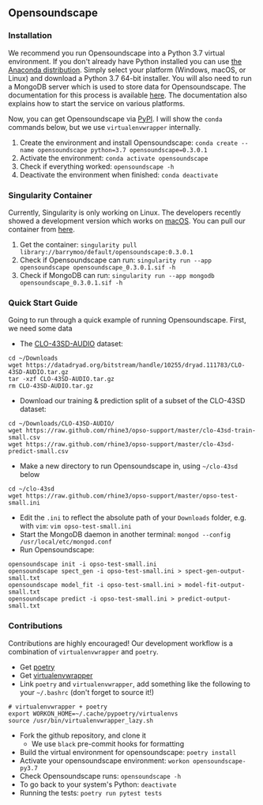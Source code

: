Opensoundscape
---

### Installation

We recommend you run Opensoundscape into a Python 3.7 virtual environment. If
you don't already have Python installed you can use [the Anaconda
distribution](https://www.anaconda.com/distribution/#download-section). Simply
select your platform (Windows, macOS, or Linux) and download a Python 3.7
64-bit installer. You will also need to run a MongoDB server which is used to
store data for Opensoundscape. The documentation for this process is available
[here](https://docs.mongodb.com/manual/installation/#mongodb-community-edition).
The documentation also explains how to start the service on various platforms.

Now, you can get Opensoundscape via
[PyPI](https://pypi.org/project/opensoundscape/0.3.0.1).  I will show the
`conda` commands below, but we use `virtualenvwrapper` internally.

1. Create the environment and install Opensoundscape: `conda create --name
   opensoundscape python=3.7 opensoundscape=0.3.0.1`
2. Activate the environment: `conda activate opensoundscape`
3. Check if everything worked: `opensoundscape -h`
4. Deactivate the environment when finished: `conda deactivate`

### Singularity Container

Currently, Singularity is only working on Linux. The developers recently showed
a development version which works on
[macOS](https://www.linkedin.com/feed/update/urn:li:activity:6505987087735623680/).
You can pull our container from
[here](https://cloud.sylabs.io/library/_container/5c7d4c0f5cf3490001ca7987).

1. Get the container: `singularity pull
   library://barrymoo/default/opensoundscape:0.3.0.1`
2. Check if Opensoundscape can run: `singularity run --app opensoundscape
   opensoundscape_0.3.0.1.sif -h`
3. Check if MongoDB can run: `singularity run --app mongodb
   opensoundscape_0.3.0.1.sif -h`

### Quick Start Guide

Going to run through a quick example of running Opensoundscape. First, we need
some data

- The [CLO-43SD-AUDIO](https://datadryad.org/resource/doi:10.5061/dryad.j2t92)
  dataset:

```
cd ~/Downloads
wget https://datadryad.org/bitstream/handle/10255/dryad.111783/CLO-43SD-AUDIO.tar.gz
tar -xzf CLO-43SD-AUDIO.tar.gz
rm CLO-43SD-AUDIO.tar.gz
```

- Download our training & prediction split of a subset of the CLO-43SD dataset:

```
cd ~/Downloads/CLO-43SD-AUDIO/
wget https://raw.github.com/rhine3/opso-support/master/clo-43sd-train-small.csv
wget https://raw.github.com/rhine3/opso-support/master/clo-43sd-predict-small.csv
```

- Make a new directory to run Opensoundscape in, using `~/clo-43sd` below

```
cd ~/clo-43sd
wget https://raw.github.com/rhine3/opso-support/master/opso-test-small.ini
```

- Edit the `.ini` to reflect the absolute path of your `Downloads` folder, e.g.
  with `vim`: `vim opso-test-small.ini`
- Start the MongoDB daemon in another terminal: `mongod --config
  /usr/local/etc/mongod.conf`
- Run Opensoundscape:

```
opensoundscape init -i opso-test-small.ini
opensoundscape spect_gen -i opso-test-small.ini > spect-gen-output-small.txt
opensoundscape model_fit -i opso-test-small.ini > model-fit-output-small.txt
opensoundscape predict -i opso-test-small.ini > predict-output-small.txt
```

### Contributions

Contributions are highly encouraged! Our development workflow is a combination
of `virtualenvwrapper` and `poetry`. 

- Get [poetry](https://poetry.eustace.io/docs/#installation)
- Get
  [virtualenvwrapper](https://virtualenvwrapper.readthedocs.io/en/latest/install.html)
- Link `poetry` and `virtualenvwrapper`, add something like the following to
  your `~/.bashrc` (don't forget to source it!)

```
# virtualenvwrapper + poetry
export WORKON_HOME=~/.cache/pypoetry/virtualenvs
source /usr/bin/virtualenvwrapper_lazy.sh
```

- Fork the github repository, and clone it
    - We use `black` pre-commit hooks for formatting
- Build the virtual environment for opensoundscape: `poetry install`
- Activate your opensoundscape environment: `workon opensoundscape-py3.7`
- Check Opensoundscape runs: `opensoundscape -h`
- To go back to your system's Python: `deactivate`
- Running the tests: `poetry run pytest tests`
